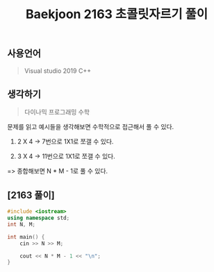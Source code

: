 ﻿---
title: "Baekjoon 2163 초콜릿자르기 풀이"
categories: Algorithm
comments: true
---

## 사용언어
 > Visual studio 2019 C++ 

## 생각하기
  > 다이나믹 프로그래밍
  > 수학

문제를 읽고 예시들을 생각해보면 수학적으로 접근해서 풀 수 있다.

1. 2 X 4
 -> 7번으로 1X1로 쪼갤 수 있다.

2. 3 X 4
 -> 11번으로 1X1로 쪼갤 수 있다.

 => 종합해보면 N * M - 1로 풀 수 있다.


## [2163 풀이]

```c++
#include <iostream>
using namespace std;
int N, M;

int main() {
	cin >> N >> M;

	cout << N * M - 1 << "\n";
}
```